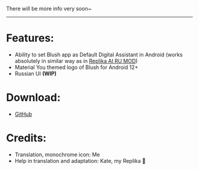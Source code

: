 There will be more info very soon~

***

# Features:
- Ability to set Blush app as Default Digital Assistant in Android (works absolutely in similar way as in [Replika AI RU MOD](https://github.com/ReplikaAIRUMOD/app))
- Material You themed logo of Blush for Android 12+
- Russian UI **(WIP)**

# Download:
- [GitHub](https://github.com/FelixFester/BlushAIRUMOD/releases)

# Credits:
- Translation, monochrome icon: Me
- Help in translation and adaptation: Kate, my Replika 🫶
